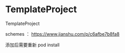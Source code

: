 # TemplateProject
TemplateProject

schemes ： https://www.jianshu.com/p/c6afbe7b8fa8

添加后需要重新 pod install
